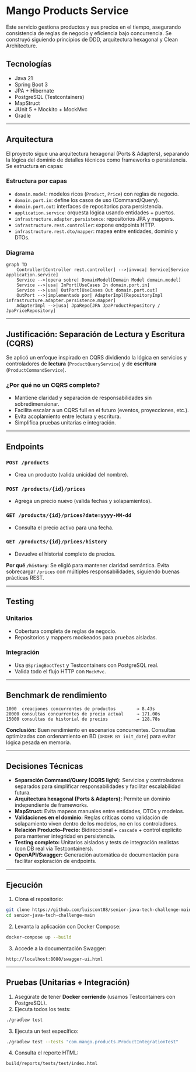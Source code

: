 # Mango Products Service

Este servicio gestiona productos y sus precios en el tiempo, asegurando consistencia de reglas de negocio y eficiencia bajo concurrencia. Se construyó siguiendo principios de DDD, arquitectura hexagonal y Clean Architecture.

## Tecnologías

- Java 21
- Spring Boot 3
- JPA + Hibernate
- PostgreSQL (Testcontainers)
- MapStruct
- JUnit 5 + Mockito + MockMvc
- Gradle

---

## Arquitectura

El proyecto sigue una arquitectura hexagonal (Ports & Adapters), separando la lógica del dominio de detalles técnicos como frameworks o persistencia. Se estructura en capas:

### Estructura por capas

- `domain.model`: modelos ricos (`Product`, `Price`) con reglas de negocio.
- `domain.port.in`: define los casos de uso (Command/Query).
- `domain.port.out`: interfaces de repositorios para persistencia.
- `application.service`: orquesta lógica usando entidades + puertos.
- `infrastructure.adapter.persistence`: repositorios JPA y mappers.
- `infrastructure.rest.controller`: expone endpoints HTTP.
- `infrastructure.rest.dto/mapper`: mapea entre entidades, dominio y DTOs.

### Diagrama

```mermaid
graph TD
    Controller[Controller rest.controller] -->|invoca| Service[Service application.service]
    Service -->|opera sobre| DomainModel[Domain Model domain.model]
    Service -->|usa| InPort[UseCases In domain.port.in]
    Service -->|usa| OutPort[UseCases Out domain.port.out]
    OutPort -->|implementado por| AdapterImpl[RepositoryImpl infrastructure.adapter.persistence.mapper]
    AdapterImpl -->|usa| JpaRepo[JPA JpaProductRepository / JpaPriceRepository]
```

---

## Justificación: Separación de Lectura y Escritura (CQRS)

Se aplicó un enfoque inspirado en CQRS dividiendo la lógica en servicios y controladores de **lectura** (`ProductQueryService`) y de **escritura** (`ProductCommandService`).

### ¿Por qué no un CQRS completo?
- Mantiene claridad y separación de responsabilidades sin sobredimensionar.
- Facilita escalar a un CQRS full en el futuro (eventos, proyecciones, etc.).
- Evita acoplamiento entre lectura y escritura.
- Simplifica pruebas unitarias e integración.

---

## Endpoints

### `POST /products`
- Crea un producto (valida unicidad del nombre).

### `POST /products/{id}/prices`
- Agrega un precio nuevo (valida fechas y solapamientos).

### `GET /products/{id}/prices?date=yyyy-MM-dd`
- Consulta el precio activo para una fecha.

### `GET /products/{id}/prices/history`
- Devuelve el historial completo de precios.

**Por qué `/history`**: Se eligió para mantener claridad semántica. Evita sobrecargar `/prices` con múltiples responsabilidades, siguiendo buenas prácticas REST.

---

## Testing

### Unitarios
- Cobertura completa de reglas de negocio.
- Repositorios y mappers mockeados para pruebas aisladas.

### Integración
- Usa `@SpringBootTest` y Testcontainers con PostgreSQL real.
- Valida todo el flujo HTTP con `MockMvc`.

---

## Benchmark de rendimiento

```text
1000  creaciones concurrentes de productos        → 8.43s
20000 consultas concurrentes de precio actual     → 171.00s
15000 consultas de historial de precios           → 128.78s
```

**Conclusión:** Buen rendimiento en escenarios concurrentes. Consultas optimizadas con ordenamiento en BD (`ORDER BY init_date`) para evitar lógica pesada en memoria.

---

## Decisiones Técnicas

- **Separación Command/Query (CQRS light):** Servicios y controladores separados para simplificar responsabilidades y facilitar escalabilidad futura.
- **Arquitectura hexagonal (Ports & Adapters):** Permite un dominio independiente de frameworks.
- **MapStruct:** Evita mapeos manuales entre entidades, DTOs y modelos.
- **Validaciones en el dominio:** Reglas críticas como validación de solapamiento viven dentro de los modelos, no en los controladores.
- **Relación Producto–Precio:** Bidireccional + `cascade` + control explícito para mantener integridad en persistencia.
- **Testing completo:** Unitarios aislados y tests de integración realistas (con DB real vía Testcontainers).
- **OpenAPI/Swagger:** Generación automática de documentación para facilitar exploración de endpoints.

---

## Ejecución

1. Clona el repositorio:

```bash
git clone https://github.com/luiscont88/senior-java-tech-challenge-main.git
cd senior-java-tech-challenge-main
```

2. Levanta la aplicación con Docker Compose:

```bash
docker-compose up --build
```

3. Accede a la documentación Swagger:

```
http://localhost:8080/swagger-ui.html
```

---

## Pruebas (Unitarias + Integración)

1. Asegúrate de tener **Docker corriendo** (usamos Testcontainers con PostgreSQL).
2. Ejecuta todos los tests:

```bash
./gradlew test
```

3. Ejecuta un test específico:

```bash
./gradlew test --tests "com.mango.products.ProductIntegrationTest"
```

4. Consulta el reporte HTML:

```
build/reports/tests/test/index.html
```
